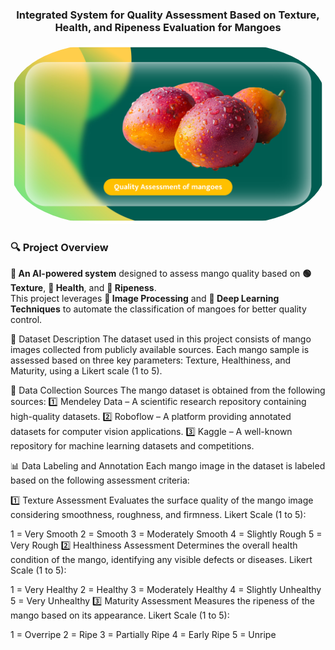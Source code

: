 <h3 align="center">Integrated System for Quality Assessment Based on Texture, Health, and Ripeness Evaluation for Mangoes</h3>

<p align="center">
  <img src="images/image1.png" alt="Project Image" width="900" style="border-radius: 30%;">
</p>

### 🔍 **Project Overview**
**🚀 An AI-powered system** designed to assess mango quality based on **🟢 Texture**, **🍅 Health**, and **🥭 Ripeness**.  
This project leverages **📸 Image Processing** and **🤖 Deep Learning Techniques** to automate the classification of mangoes for better quality control.

📂 Dataset Description
The dataset used in this project consists of mango images collected from publicly available sources. Each mango sample is assessed based on three key parameters: Texture, Healthiness, and Maturity, using a Likert scale (1 to 5).

📌 Data Collection Sources
The mango dataset is obtained from the following sources:
1️⃣ Mendeley Data – A scientific research repository containing high-quality datasets.
2️⃣ Roboflow – A platform providing annotated datasets for computer vision applications.
3️⃣ Kaggle – A well-known repository for machine learning datasets and competitions.

📊 Data Labeling and Annotation
Each mango image in the dataset is labeled based on the following assessment criteria:

1️⃣ Texture Assessment
Evaluates the surface quality of the mango image considering smoothness, roughness, and firmness.
Likert Scale (1 to 5):

1 = Very Smooth
2 = Smooth
3 = Moderately Smooth
4 = Slightly Rough
5 = Very Rough
2️⃣ Healthiness Assessment
Determines the overall health condition of the mango, identifying any visible defects or diseases.
Likert Scale (1 to 5):

1 = Very Healthy
2 = Healthy
3 = Moderately Healthy
4 = Slightly Unhealthy
5 = Very Unhealthy
3️⃣ Maturity Assessment
Measures the ripeness of the mango based on its appearance.
Likert Scale (1 to 5):

1 = Overripe
2 = Ripe
3 = Partially Ripe
4 = Early Ripe
5 = Unripe




